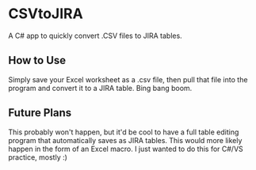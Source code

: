 # CSVtoJIRA
A C# app to quickly convert .CSV files to JIRA tables.

## How to Use
Simply save your Excel worksheet as a .csv file, then pull that file into the program and convert it to a JIRA table. Bing bang boom.

## Future Plans
This probably won't happen, but it'd be cool to have a full table editing program that automatically saves as JIRA tables. This would more likely happen in the form of an Excel macro. I just wanted to do this for C#/VS practice, mostly :)
